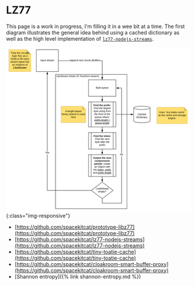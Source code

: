 # LZ77

This page is a work in progress, I'm filling it in a wee bit at a time. The first diagram illustrates the general idea behind using a cached dictionary as well as the high level implementation of [`lz77-nodejs-streams`](https://github.com/spacekitcat/lz77-nodejs-streams).

![A high level overview of this implementation of the LZ77 compression algorithm. It explains that this implementation uses a cached dictionary to optimise the process of finding repeated token prefixes, which is does with the goal of compressing the input stream by eliminating redundancies.](/images/cached-lz77.svg){:class="img-responsive"}

- [https://github.com/spacekitcat/prototype-libz77](https://github.com/spacekitcat/prototype-libz77)
- [https://github.com/spacekitcat/lz77-nodejs-streams](https://github.com/spacekitcat/lz77-nodejs-streams)
- [https://github.com/spacekitcat/tiny-toatie-cache](https://github.com/spacekitcat/tiny-toatie-cache)
- [https://github.com/spacekitcat/cloakroom-smart-buffer-proxy](https://github.com/spacekitcat/cloakroom-smart-buffer-proxy)
- [Shannon entropy]({% link shannon-entropy.md %})
